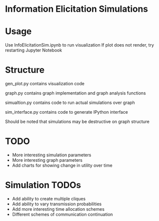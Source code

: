# Information Elicitation Simulations

# Usage
Use InfoElicitationSim.ipynb to run visualization
If plot does not render, try restarting Jupyter Notebook

# Structure
gen_plot.py contains visualization code

graph.py contains graph implementation and graph analysis functions

simualtion.py contains code to run actual simulations over graph

sim_interface.py contains code to generate IPython interface

Should be noted that simulations may be destructive on graph structure

# TODO
* More interesting simulation parameters
* More interesting graph parameters
* Add charts for showing change in utility over time

# Simulation TODOs
* Add ability to create multiple cliques
* Add ability to vary transmission probabilities
* Add more interesting time allocation schemes
* Different schemes of communication continuation
